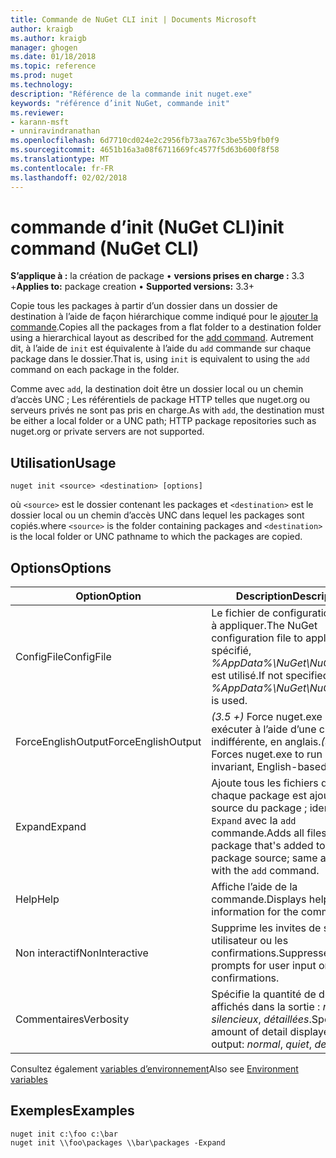 ```yaml
---
title: Commande de NuGet CLI init | Documents Microsoft
author: kraigb
ms.author: kraigb
manager: ghogen
ms.date: 01/18/2018
ms.topic: reference
ms.prod: nuget
ms.technology: 
description: "Référence de la commande init nuget.exe"
keywords: "référence d’init NuGet, commande init"
ms.reviewer:
- karann-msft
- unniravindranathan
ms.openlocfilehash: 6d7710cd024e2c2956fb73aa767c3be55b9fb0f9
ms.sourcegitcommit: 4651b16a3a08f6711669fc4577f5d63b600f8f58
ms.translationtype: MT
ms.contentlocale: fr-FR
ms.lasthandoff: 02/02/2018
---
```

# <a name="init-command-nuget-cli"></a><span data-ttu-id="28c02-104">commande d’init (NuGet CLI)</span><span class="sxs-lookup"><span data-stu-id="28c02-104">init command (NuGet CLI)</span></span>

<span data-ttu-id="28c02-105">**S’applique à :** la création de package &bullet; **versions prises en charge :** 3.3 +</span><span class="sxs-lookup"><span data-stu-id="28c02-105">**Applies to:** package creation &bullet; **Supported versions:** 3.3+</span></span>

<span data-ttu-id="28c02-106">Copie tous les packages à partir d’un dossier dans un dossier de destination à l’aide de façon hiérarchique comme indiqué pour le [ajouter la commande](cli-ref-add.md).</span><span class="sxs-lookup"><span data-stu-id="28c02-106">Copies all the packages from a flat folder to a destination folder using a hierarchical layout as described for the [add command](cli-ref-add.md).</span></span> <span data-ttu-id="28c02-107">Autrement dit, à l’aide de `init` est équivalente à l’aide du `add` commande sur chaque package dans le dossier.</span><span class="sxs-lookup"><span data-stu-id="28c02-107">That is, using `init` is equivalent to using the `add` command on each package in the folder.</span></span>

<span data-ttu-id="28c02-108">Comme avec `add`, la destination doit être un dossier local ou un chemin d’accès UNC ; Les référentiels de package HTTP telles que nuget.org ou serveurs privés ne sont pas pris en charge.</span><span class="sxs-lookup"><span data-stu-id="28c02-108">As with `add`, the destination must be either a local folder or a UNC path; HTTP package repositories such as nuget.org or private servers are not supported.</span></span>

## <a name="usage"></a><span data-ttu-id="28c02-109">Utilisation</span><span class="sxs-lookup"><span data-stu-id="28c02-109">Usage</span></span>

```cli
nuget init <source> <destination> [options]
```

<span data-ttu-id="28c02-110">où `<source>` est le dossier contenant les packages et `<destination>` est le dossier local ou un chemin d’accès UNC dans lequel les packages sont copiés.</span><span class="sxs-lookup"><span data-stu-id="28c02-110">where `<source>` is the folder containing packages and `<destination>` is the local folder or UNC pathname to which the packages are copied.</span></span>

## <a name="options"></a><span data-ttu-id="28c02-111">Options</span><span class="sxs-lookup"><span data-stu-id="28c02-111">Options</span></span>

| <span data-ttu-id="28c02-112">Option</span><span class="sxs-lookup"><span data-stu-id="28c02-112">Option</span></span> | <span data-ttu-id="28c02-113">Description</span><span class="sxs-lookup"><span data-stu-id="28c02-113">Description</span></span> |
| --- | --- |
| <span data-ttu-id="28c02-114">ConfigFile</span><span class="sxs-lookup"><span data-stu-id="28c02-114">ConfigFile</span></span> | <span data-ttu-id="28c02-115">Le fichier de configuration NuGet à appliquer.</span><span class="sxs-lookup"><span data-stu-id="28c02-115">The NuGet configuration file to apply.</span></span> <span data-ttu-id="28c02-116">Si non spécifié, *%AppData%\NuGet\NuGet.Config* est utilisé.</span><span class="sxs-lookup"><span data-stu-id="28c02-116">If not specified, *%AppData%\NuGet\NuGet.Config* is used.</span></span> |
| <span data-ttu-id="28c02-117">ForceEnglishOutput</span><span class="sxs-lookup"><span data-stu-id="28c02-117">ForceEnglishOutput</span></span> | <span data-ttu-id="28c02-118">*(3.5 +)*  Force nuget.exe pour exécuter à l’aide d’une culture dite indifférente, en anglais.</span><span class="sxs-lookup"><span data-stu-id="28c02-118">*(3.5+)* Forces nuget.exe to run using an invariant, English-based culture.</span></span> |
| <span data-ttu-id="28c02-119">Expand</span><span class="sxs-lookup"><span data-stu-id="28c02-119">Expand</span></span> | <span data-ttu-id="28c02-120">Ajoute tous les fichiers dans chaque package est ajouté à la source du package ; identique à `-Expand` avec la `add` commande.</span><span class="sxs-lookup"><span data-stu-id="28c02-120">Adds all files in each package that's added to the package source; same as `-Expand` with the `add` command.</span></span> |
| <span data-ttu-id="28c02-121">Help</span><span class="sxs-lookup"><span data-stu-id="28c02-121">Help</span></span> | <span data-ttu-id="28c02-122">Affiche l’aide de la commande.</span><span class="sxs-lookup"><span data-stu-id="28c02-122">Displays help information for the command.</span></span> |
| <span data-ttu-id="28c02-123">Non interactif</span><span class="sxs-lookup"><span data-stu-id="28c02-123">NonInteractive</span></span> | <span data-ttu-id="28c02-124">Supprime les invites de saisie utilisateur ou les confirmations.</span><span class="sxs-lookup"><span data-stu-id="28c02-124">Suppresses prompts for user input or confirmations.</span></span> |
| <span data-ttu-id="28c02-125">Commentaires</span><span class="sxs-lookup"><span data-stu-id="28c02-125">Verbosity</span></span> | <span data-ttu-id="28c02-126">Spécifie la quantité de détails affichés dans la sortie : *normal*, *silencieux*, *détaillées*.</span><span class="sxs-lookup"><span data-stu-id="28c02-126">Specifies the amount of detail displayed in the output: *normal*, *quiet*, *detailed*.</span></span> |

<span data-ttu-id="28c02-127">Consultez également [variables d’environnement](cli-ref-environment-variables.md)</span><span class="sxs-lookup"><span data-stu-id="28c02-127">Also see [Environment variables](cli-ref-environment-variables.md)</span></span>

## <a name="examples"></a><span data-ttu-id="28c02-128">Exemples</span><span class="sxs-lookup"><span data-stu-id="28c02-128">Examples</span></span>

```cli
nuget init c:\foo c:\bar
nuget init \\foo\packages \\bar\packages -Expand
```
